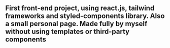 First front-end project, using react.js, tailwind frameworks and styled-components library. Also a small personal page. Made fully by myself without using templates or third-party components
-------------
